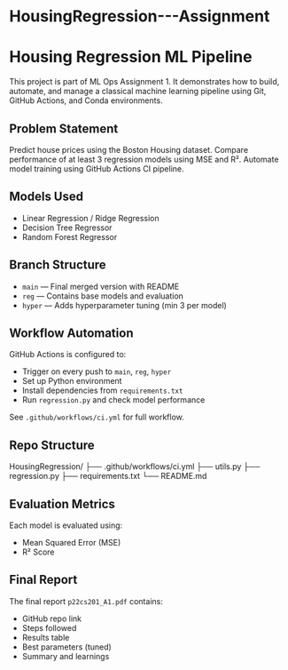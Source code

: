 # HousingRegression---Assignment
# Housing Regression ML Pipeline

This project is part of ML Ops Assignment 1. It demonstrates how to build, automate, and manage a classical machine learning pipeline using Git, GitHub Actions, and Conda environments.

## Problem Statement

Predict house prices using the Boston Housing dataset. Compare performance of at least 3 regression models using MSE and R². Automate model training using GitHub Actions CI pipeline.

## Models Used

- Linear Regression / Ridge Regression
- Decision Tree Regressor
- Random Forest Regressor

## Branch Structure

- `main` — Final merged version with README
- `reg` — Contains base models and evaluation
- `hyper` — Adds hyperparameter tuning (min 3 per model)

## Workflow Automation

GitHub Actions is configured to:

- Trigger on every push to `main`, `reg`, `hyper`
- Set up Python environment
- Install dependencies from `requirements.txt`
- Run `regression.py` and check model performance

See `.github/workflows/ci.yml` for full workflow.

## Repo Structure

HousingRegression/
├── .github/workflows/ci.yml
├── utils.py
├── regression.py
├── requirements.txt
└── README.md

## Evaluation Metrics

Each model is evaluated using:
- Mean Squared Error (MSE)
- R² Score

## Final Report

The final report `p22cs201_A1.pdf` contains:
- GitHub repo link
- Steps followed
- Results table
- Best parameters (tuned)
- Summary and learnings
